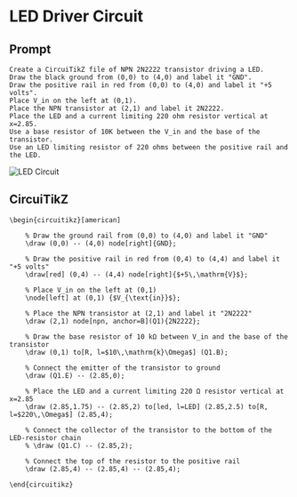 # LED Driver Circuit

## Prompt

```
Create a CircuiTikZ file of NPN 2N2222 transistor driving a LED.
Draw the black ground from (0,0) to (4,0) and label it "GND".
Draw the positive rail in red from (0,0) to (4,0) and label it "+5 volts".
Place V_in on the left at (0,1).
Place the NPN transistor at (2,1) and label it 2N2222.
Place the LED and a current limiting 220 ohm resistor vertical at x=2.85.
Use a base resistor of 10K between the V_in and the base of the transistor.
Use an LED limiting resistor of 220 ohms between the positive rail and the LED.
```

![LED Circuit](./led-circuitdiagram.png)

<!--
\begin{circuitikz}[american]

    % Draw the ground rail from (0,0) to (4,0) and label it "GND"
    \draw (0,0) -- (4,0) node[right]{GND};

    % Draw the positive rail in red from (0,4) to (4,4) and label it "+5 volts"
    \draw[red] (0,4) -- (4,4) node[right]{$+5\,\mathrm{V}$};

    % Place V_in on the left at (0,1)
    \node[left] at (0,1) {$V_{\text{in}}$};

    % Place the NPN transistor at (2,1) and label it "2N2222"
    \draw (2,1) node[npn, anchor=B](Q1){2N2222};

    % Draw the base resistor of 10 kΩ between V_in and the base of the transistor
    \draw (0,1) to[R, l=$10\,\mathrm{k}\Omega$] (Q1.B);

    % Connect the emitter of the transistor to ground
    \draw (Q1.E) -- (2.85,0);

    % Place the LED and a current limiting 220 Ω resistor vertical at x=2.85
    \draw (2.85,1.75) -- (2.85,2) to[led, l=LED] (2.85,2.5) to[R, l=$220\,\Omega$] (2.85,4);

    % Connect the collector of the transistor to the bottom of the LED-resistor chain
    % \draw (Q1.C) -- (2.85,2);

    % Connect the top of the resistor to the positive rail
    \draw (2.85,4) -- (2.85,4) -- (2.85,4);

\end{circuitikz}
-->

## CircuiTikZ

```
\begin{circuitikz}[american]

    % Draw the ground rail from (0,0) to (4,0) and label it "GND"
    \draw (0,0) -- (4,0) node[right]{GND};

    % Draw the positive rail in red from (0,4) to (4,4) and label it "+5 volts"
    \draw[red] (0,4) -- (4,4) node[right]{$+5\,\mathrm{V}$};

    % Place V_in on the left at (0,1)
    \node[left] at (0,1) {$V_{\text{in}}$};

    % Place the NPN transistor at (2,1) and label it "2N2222"
    \draw (2,1) node[npn, anchor=B](Q1){2N2222};

    % Draw the base resistor of 10 kΩ between V_in and the base of the transistor
    \draw (0,1) to[R, l=$10\,\mathrm{k}\Omega$] (Q1.B);

    % Connect the emitter of the transistor to ground
    \draw (Q1.E) -- (2.85,0);

    % Place the LED and a current limiting 220 Ω resistor vertical at x=2.85
    \draw (2.85,1.75) -- (2.85,2) to[led, l=LED] (2.85,2.5) to[R, l=$220\,\Omega$] (2.85,4);

    % Connect the collector of the transistor to the bottom of the LED-resistor chain
    % \draw (Q1.C) -- (2.85,2);

    % Connect the top of the resistor to the positive rail
    \draw (2.85,4) -- (2.85,4) -- (2.85,4);

\end{circuitikz}
```